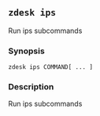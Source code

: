 ## `zdesk ips`

Run ips subcommands

### Synopsis

    zdesk ips COMMAND[ ... ]

### Description

Run ips subcommands

